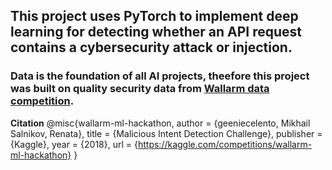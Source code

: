 ## This project uses PyTorch to implement deep learning for detecting whether an API request contains a cybersecurity attack or injection.
### Data is the foundation of all AI projects, theefore this project was built on quality security data from [Wallarm data competition](https://www.kaggle.com/competitions/wallarm-ml-hackathon).

**Citation** 
@misc{wallarm-ml-hackathon,
    author = {geeniecelento, Mikhail Salnikov, Renata},
    title = {Malicious Intent Detection Challenge},
    publisher = {Kaggle},
    year = {2018},
    url = {https://kaggle.com/competitions/wallarm-ml-hackathon}
}
